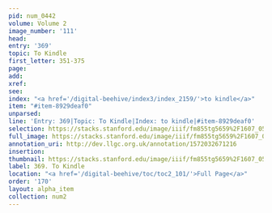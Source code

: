 ```yaml
---
pid: num_0442
volume: Volume 2
image_number: '111'
head: 
entry: '369'
topic: To Kindle
first_letter: 351-375
page: 
add: 
xref: 
see: 
index: "<a href='/digital-beehive/index3/index_2159/'>to kindle</a>"
item: "#item-8929deaf0"
unparsed: 
line: 'Entry: 369|Topic: To Kindle|Index: to kindle|#item-8929deaf0'
selection: https://stacks.stanford.edu/image/iiif/fm855tg5659%2F1607_0578/326,3442,2975,213/full/0/default.jpg
full_image: https://stacks.stanford.edu/image/iiif/fm855tg5659%2F1607_0578/full/full/0/default.jpg
annotation_uri: http://dev.llgc.org.uk/annotation/1572032671216
insertion: 
thumbnail: https://stacks.stanford.edu/image/iiif/fm855tg5659%2F1607_0578/326,3442,600,180/250,/0/default.jpg
label: 369. To Kindle
location: "<a href='/digital-beehive/toc/toc2_101/'>Full Page</a>"
order: '170'
layout: alpha_item
collection: num2
---
```


